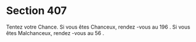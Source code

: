 # Section 407

Tentez votre Chance.  Si vous êtes Chanceux, rendez -vous au  196 . Si vous êtes
Malchanceux, rendez -vous au  56 .